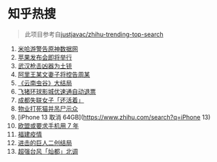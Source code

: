 # 知乎热搜

> 此项目参考自[justjavac/zhihu-trending-top-search](https://github.com/justjavac/zhihu-trending-top-search/blob/main/utils.ts)

<!-- BEGIN -->
  <!-- 最后更新时间:Tue Sep 14 2021 11:08:46 GMT+0000 (Coordinated Universal Time) -->
  1. [米哈游警告原神数据网](https://www.zhihu.com/search?q=原神)
1. [苹果发布会即将举行](https://www.zhihu.com/search?q=苹果发布会)
1. [武汉枪击凶器为土铳](https://www.zhihu.com/search?q=武汉枪击)
1. [阿里王某文妻子将控告周某](https://www.zhihu.com/search?q=王某文)
1. [《云南虫谷》大结局](https://www.zhihu.com/search?q=云南虫谷)
1. [飞猪环球影城优速通自动退票](https://www.zhihu.com/search?q=北京环球影城)
1. [成都失联女子「还活着」](https://www.zhihu.com/search?q=成都女子失联)
1. [物业打死猫并吊尸示众](https://www.zhihu.com/search?q=物业打死猫)
1. [iPhone 13 取消 64GB](https://www.zhihu.com/search?q=iPhone 13)
1. [欧盟或要求手机用 7 年](https://www.zhihu.com/search?q=手机能用7年)
1. [福建疫情](https://www.zhihu.com/search?q=莆田疫情)
1. [进击的巨人二创结局](https://www.zhihu.com/search?q=进击的巨人)
1. [超强台风「灿都」北调](https://www.zhihu.com/search?q=灿都)
  <!-- END -->